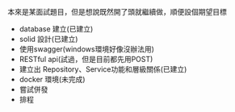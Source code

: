 
本來是某面試題目，但是想說既然開了頭就繼續做，順便設個期望目標

* database 建立(已建立)
* solid 設計(已建立)
* 使用swagger(windows環境好像沒辦法用)
* RESTful api(試過，但是目前都先用POST)
* 建立出 Repository、Service功能和層級關係(已建立)
* docker 環境(未完成)
* 嘗試併發
* 排程
